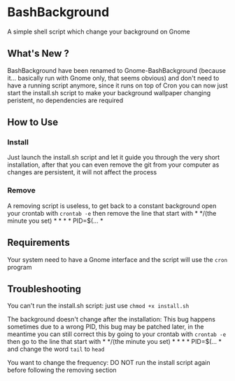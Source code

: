 # BashBackground
A simple shell script which change your background on Gnome

## What's New ?
BashBackground have been renamed to Gnome-BashBackground (because it... basically run with Gnome only, that seems obvious) and don't need to have a running script anymore, since it runs on top of Cron you can now just start the install.sh script to make your background wallpaper changing peristent, no dependencies are required

## How to Use

### Install
Just launch the install.sh script and let it guide you through the very short installation, after that you can even remove the git from your computer as changes are persistent, it will not affect the process

### Remove

A removing script is useless, to get back to a constant background open your crontab with `crontab -e` then remove the line that start with * \*/(the minute you set) \* \* \* \* PID=$(... *

## Requirements

Your system need to have a Gnome interface and the script will use the `cron` program 

## Troubleshooting

You can't run the install.sh script:
just use `chmod +x install.sh`

The background doesn't change after the installation:
This bug happens sometimes due to a wrong PID, this bug may be patched later, in the meantime you can still correct this by going to your crontab with `crontab -e` then go to the line that start with * \*/(the minute you set) \* \* \* \* PID=$(... * and change the word `tail` to `head`

You want to change the frequency:
DO NOT run the install script again before following the removing section

